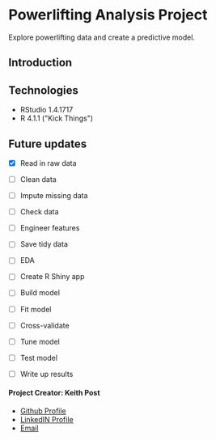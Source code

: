 # **Powerlifting Analysis Project**
Explore powerlifting data and create a predictive model.

## Introduction


## Technologies
* RStudio 1.4.1717
* R 4.1.1 ("Kick Things")


## Future updates
- [x] Read in raw data
- [ ] Clean data
- [ ] Impute missing data
- [ ] Check data
- [ ] Engineer features
- [ ] Save tidy data
- [ ] EDA
- [ ] Create R Shiny app
- [ ] Build model
- [ ] Fit model
- [ ] Cross-validate
- [ ] Tune model
- [ ] Test model
- [ ] Write up results



#### **Project Creator: Keith Post**
+ [Github Profile](https://github.com/kpost34) 
+ [LinkedIN Profile](https://www.linkedin.com/in/keith-post/)
+ [Email](mailto:keithhpost@gmail.com)
